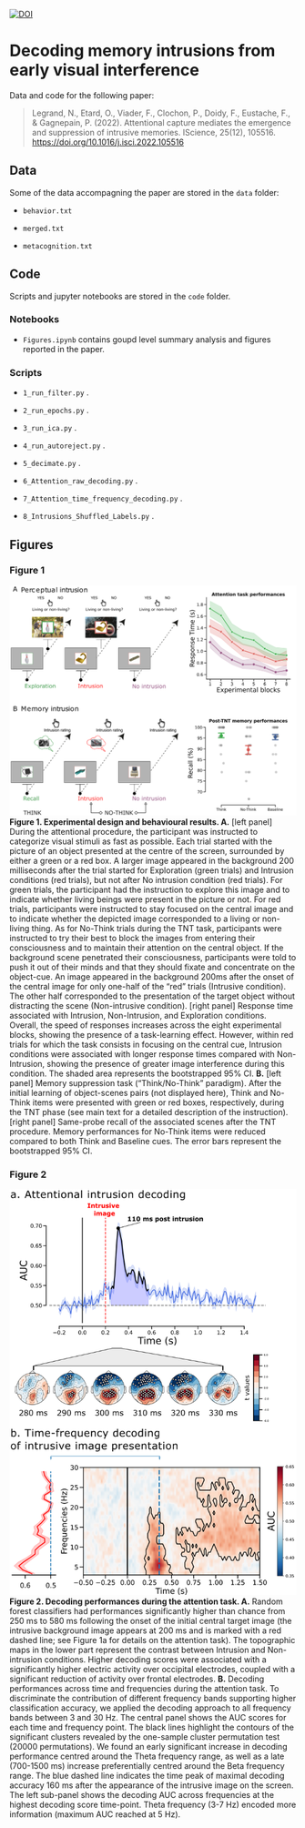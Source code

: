 
[![DOI](https://zenodo.org/badge/180201041.svg)](https://zenodo.org/badge/latestdoi/180201041)

# Decoding memory intrusions from early visual interference

Data and code for the following paper:

> Legrand, N., Etard, O., Viader, F., Clochon, P., Doidy, F., Eustache, F., & Gagnepain, P. (2022). Attentional capture mediates the emergence and suppression of intrusive memories. IScience, 25(12), 105516. https://doi.org/10.1016/j.isci.2022.105516

## Data

Some of the data accompagning the paper are stored in the `data` folder:

* `behavior.txt`

* `merged.txt`

* `metacognition.txt`

## Code

Scripts and jupyter notebooks are stored in the `code` folder.

### Notebooks

* `Figures.ipynb` contains  goupd level summary analysis and figures reported in the paper.

### Scripts

* `1_run_filter.py` .

* `2_run_epochs.py` .

* `3_run_ica.py` .

* `4_run_autoreject.py` .

* `5_decimate.py` .

* `6_Attention_raw_decoding.py` .

* `7_Attention_time_frequency_decoding.py` .

* `8_Intrusions_Shuffled_Labels.py` .

## Figures

### Figure 1

![Figure 1: ](./figures/Figure1.png)
**Figure 1. Experimental design and behavioural results. A.** [left panel] During the attentional procedure, the participant was instructed to categorize visual stimuli as fast as possible. Each trial started with the picture of an object presented at the centre of the screen, surrounded by either a green or a red box. A larger image appeared in the background 200 milliseconds after the trial started for Exploration (green trials) and Intrusion conditions (red trials), but not after No intrusion condition (red trials). For green trials, the participant had the instruction to explore this image and to indicate whether living beings were present in the picture or not. For red trials, participants were instructed to stay focused on the central image and to indicate whether the depicted image corresponded to a living or non-living thing. As for No-Think trials during the TNT task, participants were instructed to try their best to block the images from entering their consciousness and to maintain their attention on the central object. If the background scene penetrated their consciousness, participants were told to push it out of their minds and that they should fixate and concentrate on the object-cue. An image appeared in the background 200ms after the onset of the central image for only one-half of the “red” trials (Intrusive condition). The other half corresponded to the presentation of the target object without distracting the scene (Non-intrusive condition). [right panel] Response time associated with Intrusion, Non-Intrusion, and Exploration conditions. Overall, the speed of responses increases across the eight experimental blocks, showing the presence of a task-learning effect. However, within red trials for which the task consists in focusing on the central cue, Intrusion conditions were associated with longer response times compared with Non-Intrusion, showing the presence of greater image interference during this condition. The shaded area represents the bootstrapped 95% CI. **B.** [left panel] Memory suppression task (“Think/No-Think” paradigm). After the initial learning of object-scenes pairs (not displayed here), Think and No-Think items were presented with green or red boxes, respectively, during the TNT phase (see main text for a detailed description of the instruction). [right panel] Same-probe recall of the associated scenes after the TNT procedure. Memory performances for No-Think items were reduced compared to both Think and Baseline cues. The error bars represent the bootstrapped 95% CI.

### Figure 2

![Figure 2: ](./figures/Figure2.png)
**Figure 2. Decoding performances during the attention task. A.** Random forest classifiers had performances significantly higher than chance from 250 ms to 580 ms following the onset of the initial central target image (the intrusive background image appears at 200 ms and is marked with a red dashed line; see Figure 1a for details on the attention task). The topographic maps in the lower part represent the contrast between Intrusion and Non-intrusion conditions. Higher decoding scores were associated with a significantly higher electric activity over occipital electrodes, coupled with a significant reduction of activity over frontal electrodes. **B.** Decoding performances across time and frequencies during the attention task. To discriminate the contribution of different frequency bands supporting higher classification accuracy, we applied the decoding approach to all frequency bands between 3 and 30 Hz. The central panel shows the AUC scores for each time and frequency point. The black lines highlight the contours of the significant clusters revealed by the one-sample cluster permutation test (20000 permutations). We found an early significant increase in decoding performance centred around the Theta frequency range, as well as a late (700-1500 ms) increase preferentially centred around the Beta frequency range. The blue dashed line indicates the time peak of maximal decoding accuracy 160 ms after the appearance of the intrusive image on the screen. The left sub-panel shows the decoding AUC across frequencies at the highest decoding score time-point. Theta frequency (3-7 Hz) encoded more information (maximum AUC reached at 5 Hz).
